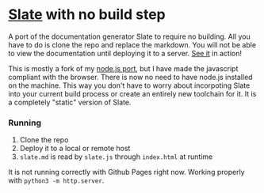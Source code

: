 [Slate](https://github.com/tripit/slate) with no build step
========

A port of the documentation generator Slate to require no building.  All you have to do is clone the repo and replace the markdown.  You will not be able to view the documentation until deploying it to a server.
[See it](http://jmanek.github.io/slate_clone/) in action!

This is mostly a fork of my [node.js port](http://jmanek.github.io/slate_node/), but I have made the javascript compliant with the browser. There is now no need to have node.js installed on the machine. This way you don't have to worry about incorpoting Slate into your current build process or create an entirely new toolchain for it. It is a completely "static" version of Slate.

 
### Running

1. Clone the repo
2. Deploy it to a local or remote host
3. `slate.md` is read by `slate.js` through `index.html` at runtime

It is not running correctly with Github Pages right now. Working properly with `python3 -m http.server`. 
